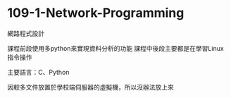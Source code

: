 # 109-1-Network-Programming
網路程式設計

課程前段使用多python來實現資料分析的功能
課程中後段主要都是在學習Linux指令操作

主要語言：C、Python	

因較多文件放置於學校端伺服器的虛擬機，所以沒辦法放上來
